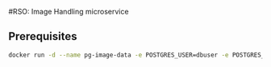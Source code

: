 #RSO: Image Handling microservice

## Prerequisites

```bash
docker run -d --name pg-image-data -e POSTGRES_USER=dbuser -e POSTGRES_PASSWORD=postgres -e POSTGRES_DB=image-data -p 5432:5432 postgres:13
```
